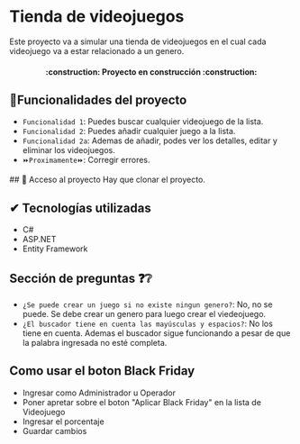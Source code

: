 # Tienda de videojuegos

Este proyecto va a simular una tienda de videojuegos en el cual cada videojuego va a estar relacionado a un genero.

<h4 align="center">
:construction: Proyecto en construcción :construction:
</h4>

## :hammer:Funcionalidades del proyecto

- `Funcionalidad 1`: Puedes buscar cualquier videojuego de la lista.
- `Funcionalidad 2`: Puedes añadir cualquier juego a la lista.
- `Funcionalidad 2a`: Ademas de añadir, podes ver los detalles, editar y eliminar los videojuegos.
- `⏩Proximamente⏩`: Corregir errores.

\## 📁 Acceso al proyecto
Hay que clonar el proyecto.

## ✔ Tecnologías utilizadas
- C#
- ASP.NET
- Entity Framework

## Sección de preguntas ❓❔
- `¿Se puede crear un juego si no existe ningun genero?`: No, no se puede. Se debe crear un genero para luego crear el viedeojuego.
- `¿El buscador tiene en cuenta las mayúsculas y espacios?`: No los tiene en cuenta. Ademas el buscador sigue funcionando a pesar de que la palabra ingresada no esté completa.

## Como usar el boton Black Friday
- Ingresar como Administrador u Operador
- Poner apretar sobre el boton "Aplicar Black Friday" en la lista de Videojuego
- Ingresar el porcentaje
- Guardar cambios
